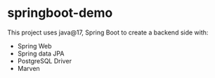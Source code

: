 # springboot-demo
This project uses java@17, Spring Boot to create a backend side with:
- Spring Web
- Spring data JPA
- PostgreSQL Driver
- Marven

